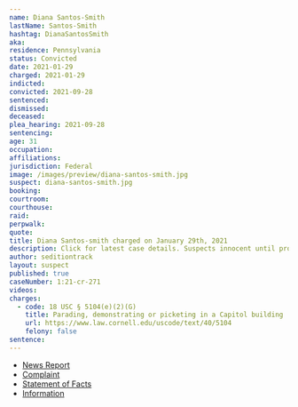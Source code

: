 ```yaml
---
name: Diana Santos-Smith
lastName: Santos-Smith
hashtag: DianaSantosSmith
aka:
residence: Pennsylvania
status: Convicted
date: 2021-01-29
charged: 2021-01-29
indicted:
convicted: 2021-09-28
sentenced:
dismissed:
deceased:
plea_hearing: 2021-09-28
sentencing:
age: 31
occupation:
affiliations:
jurisdiction: Federal
image: /images/preview/diana-santos-smith.jpg
suspect: diana-santos-smith.jpg
booking:
courtroom:
courthouse:
raid:
perpwalk:
quote:
title: Diana Santos-smith charged on January 29th, 2021
description: Click for latest case details. Suspects innocent until proven guilty.
author: seditiontrack
layout: suspect
published: true
caseNumber: 1:21-cr-271
videos:
charges:
  - code: 18 USC § 5104(e)(2)(G)
    title: Parading, demonstrating or picketing in a Capitol building
    url: https://www.law.cornell.edu/uscode/text/40/5104
    felony: false
sentence:
---
```


- [News Report](https://www.mcall.com/news/police/mc-nws-pennsylvania-women-charged-in-capitol-siege-20210130-zsgjdrfdibgpboyuatcphtlaxq-story.html)
- [Complaint](https://www.justice.gov/opa/page/file/1362581/download)
- [Statement of Facts](https://www.justice.gov/opa/page/file/1362581/download)
- [Information](https://www.justice.gov/usao-dc/case-multi-defendant/file/1383076/download)
